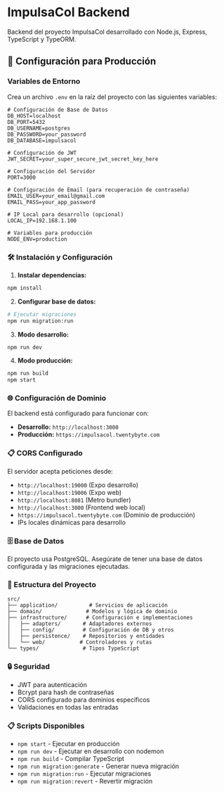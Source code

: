 # ImpulsaCol Backend

Backend del proyecto ImpulsaCol desarrollado con Node.js, Express, TypeScript y TypeORM.

## 🚀 Configuración para Producción

### Variables de Entorno

Crea un archivo `.env` en la raíz del proyecto con las siguientes variables:

```env
# Configuración de Base de Datos
DB_HOST=localhost
DB_PORT=5432
DB_USERNAME=postgres
DB_PASSWORD=your_password
DB_DATABASE=impulsacol

# Configuración de JWT
JWT_SECRET=your_super_secure_jwt_secret_key_here

# Configuración del Servidor
PORT=3000

# Configuración de Email (para recuperación de contraseña)
EMAIL_USER=your_email@gmail.com
EMAIL_PASS=your_app_password

# IP Local para desarrollo (opcional)
LOCAL_IP=192.168.1.100

# Variables para producción
NODE_ENV=production
```

### 🛠️ Instalación y Configuración

1. **Instalar dependencias:**
```bash
npm install
```

2. **Configurar base de datos:**
```bash
# Ejecutar migraciones
npm run migration:run
```

3. **Modo desarrollo:**
```bash
npm run dev
```

4. **Modo producción:**
```bash
npm run build
npm start
```

### 🌐 Configuración de Dominio

El backend está configurado para funcionar con:

- **Desarrollo:** `http://localhost:3000`
- **Producción:** `https://impulsacol.twentybyte.com`

### 📋 CORS Configurado

El servidor acepta peticiones desde:
- `http://localhost:19000` (Expo desarrollo)
- `http://localhost:19006` (Expo web)
- `http://localhost:8081` (Metro bundler)
- `http://localhost:3000` (Frontend web local)
- `https://impulsacol.twentybyte.com` (Dominio de producción)
- IPs locales dinámicas para desarrollo

### 🗄️ Base de Datos

El proyecto usa PostgreSQL. Asegúrate de tener una base de datos configurada y las migraciones ejecutadas.

### 📂 Estructura del Proyecto

```
src/
├── application/          # Servicios de aplicación
├── domain/              # Modelos y lógica de dominio
├── infrastructure/      # Configuración e implementaciones
│   ├── adapters/       # Adaptadores externos
│   ├── config/         # Configuración de DB y otros
│   ├── persistence/    # Repositorios y entidades
│   └── web/           # Controladores y rutas
└── types/              # Tipos TypeScript
```

### 🔒 Seguridad

- JWT para autenticación
- Bcrypt para hash de contraseñas
- CORS configurado para dominios específicos
- Validaciones en todas las entradas

### 📋 Scripts Disponibles

- `npm start` - Ejecutar en producción
- `npm run dev` - Ejecutar en desarrollo con nodemon
- `npm run build` - Compilar TypeScript
- `npm run migration:generate` - Generar nueva migración
- `npm run migration:run` - Ejecutar migraciones
- `npm run migration:revert` - Revertir migración 